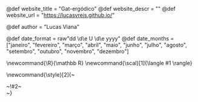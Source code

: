 <!-----------------------------------------------------
Add here global page variables to use throughout your
website.
The website_* must be defined for the RSS to work
------------------------------------------------------->
@def website_title = "Gat-ergódico"
@def website_descr = ""
@def website_url   = "https://lucasvreis.github.io/"

@def author = "Lucas Viana"

@def date_format = raw"dd \d\e U \d\e yyyy"
@def date_months = ["janeiro", "fevereiro", "março", "abril", "maio", "junho", "julho", "agosto", "setembro", "outubro", "novembro", "dezembro"]


<!-----------------------------------------------------
Add here global latex commands to use throughout your
pages. It can be math commands but does not need to be.
For instance:
* \newcommand{\phrase}{This is a long phrase to copy.}
------------------------------------------------------->
\newcommand{\R}{\mathbb R}
\newcommand{\scal}[1]{\langle #1 \rangle}
 

<!-- Put a box around something and pass some css styling to the box
(useful for images for instance) e.g. :
\style{width:80%;}{![](path/to/img.png)} -->
\newcommand{\style}[2]{~~~<div style="!#1;margin-left:auto;margin-right:auto;">~~~!#2~~~</div>~~~}
